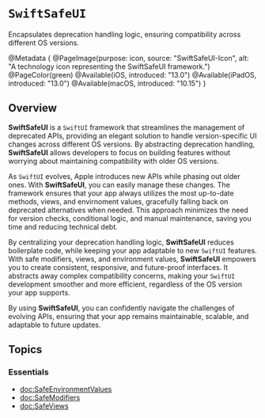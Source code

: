 # ``SwiftSafeUI``

Encapsulates deprecation handling logic, ensuring compatibility across different OS versions.

@Metadata {
    @PageImage(purpose: icon, source: "SwiftSafeUI-Icon", alt: "A technology icon representing the SwiftSafeUI framework.")
    @PageColor(green)
    @Available(iOS, introduced: "13.0")
    @Available(iPadOS, introduced: "13.0")
    @Available(macOS, introduced: "10.15")
}


## Overview

**SwiftSafeUI** is a `SwiftUI` framework that streamlines the management of deprecated APIs, providing an elegant solution to handle version-specific UI changes across different OS versions. By abstracting deprecation handling, **SwiftSafeUI** allows developers to focus on building features without worrying about maintaining compatibility with older OS versions.

As `SwiftUI` evolves, Apple introduces new APIs while phasing out older ones. With **SwiftSafeUI**, you can easily manage these changes. The framework ensures that your app always utilizes the most up-to-date methods, views, and envirnoment values, gracefully falling back on deprecated alternatives when needed. This approach minimizes the need for version checks, conditional logic, and manual maintenance, saving you time and reducing technical debt.

By centralizing your deprecation handling logic, **SwiftSafeUI** reduces boilerplate code, while keeping your app adaptable to new `SwiftUI` features. With safe modifiers, views, and environment values, **SwiftSafeUI** empowers you to create consistent, responsive, and future-proof interfaces. It abstracts away complex compatibility concerns, making your `SwiftUI` development smoother and more efficient, regardless of the OS version your app supports.

By using **SwiftSafeUI**, you can confidently navigate the challenges of evolving APIs, ensuring that your app remains maintainable, scalable, and adaptable to future updates.


## Topics

### Essentials

- <doc:SafeEnvironmentValues>
- <doc:SafeModifiers>
- <doc:SafeViews>

